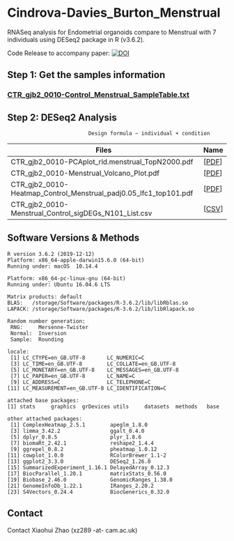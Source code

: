 # Cindrova-Davies_Burton_Menstrual

RNASeq  analysis for Endometrial organoids compare to Menstrual  with 7 individuals using DESeq2 package in R (v3.6.2).


Code Release to accompany paper: [![DOI](https://zenodo.org/badge/xx.svg)](https://zenodo.org/badge/latestdoi/xx)


## Step 1: Get the samples information
  ### [CTR_gjb2_0010-Control_Menstrual_SampleTable.txt](Figures_Tables/CTR_gjb2_0010-Control_Menstrual_SampleTable.txt)

## Step 2: DESeq2 Analysis

                              Design formula ~ individual + condition


| Files | Name   |
| ----------------------------- | --- |
|CTR_gjb2_0010-PCAplot_rld.menstrual_TopN2000.pdf | [[PDF](Figures_Tables/CTR_gjb2_0010-PCAplot_rld.menstrual_TopN2000.pdf)] |
|CTR_gjb2_0010-Menstrual_Volcano_Plot.pdf |  [[PDF](Figures_Tables/CTR_gjb2_0010-Menstrual_Volcano_Plot.pdf)]|
|CTR_gjb2_0010-Heatmap_Control_Menstrual_padj0.05_lfc1_top101.pdf |[[PDF](Figures_Tables/CTR_gjb2_0010-Heatmap_Control_Menstrual_padj0.05_lfc1_top101.pdf)]|
|CTR_gjb2_0010-Menstrual_Control_sigDEGs_N101_List.csv|[[CSV](Figures_Tables/CTR_gjb2_0010-Menstrual_Control_sigDEGs_N101_List.csv)]|











## Software Versions & Methods

````
R version 3.6.2 (2019-12-12)
Platform: x86_64-apple-darwin15.6.0 (64-bit)
Running under: macOS  10.14.4

Platform: x86_64-pc-linux-gnu (64-bit)
Running under: Ubuntu 16.04.6 LTS

Matrix products: default
BLAS:   /storage/Software/packages/R-3.6.2/lib/libRblas.so
LAPACK: /storage/Software/packages/R-3.6.2/lib/libRlapack.so

Random number generation:
 RNG:     Mersenne-Twister
 Normal:  Inversion
 Sample:  Rounding

locale:
 [1] LC_CTYPE=en_GB.UTF-8       LC_NUMERIC=C              
 [3] LC_TIME=en_GB.UTF-8        LC_COLLATE=en_GB.UTF-8    
 [5] LC_MONETARY=en_GB.UTF-8    LC_MESSAGES=en_GB.UTF-8   
 [7] LC_PAPER=en_GB.UTF-8       LC_NAME=C                 
 [9] LC_ADDRESS=C               LC_TELEPHONE=C            
[11] LC_MEASUREMENT=en_GB.UTF-8 LC_IDENTIFICATION=C       

attached base packages:
[1] stats     graphics  grDevices utils     datasets  methods   base     

other attached packages:
 [1] ComplexHeatmap_2.5.1        apeglm_1.8.0               
 [3] limma_3.42.2                ggalt_0.4.0                
 [5] dplyr_0.8.5                 plyr_1.8.6                 
 [7] biomaRt_2.42.1              reshape2_1.4.4             
 [9] ggrepel_0.8.2               pheatmap_1.0.12            
[11] cowplot_1.0.0               RColorBrewer_1.1-2         
[13] ggplot2_3.3.0               DESeq2_1.26.0              
[15] SummarizedExperiment_1.16.1 DelayedArray_0.12.3        
[17] BiocParallel_1.20.1         matrixStats_0.56.0         
[19] Biobase_2.46.0              GenomicRanges_1.38.0       
[21] GenomeInfoDb_1.22.1         IRanges_2.20.2             
[23] S4Vectors_0.24.4            BiocGenerics_0.32.0               
````

## Contact

Contact Xiaohui Zhao (xz289 -at- cam.ac.uk)

